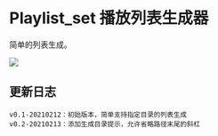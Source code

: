 # Playlist_set 播放列表生成器

简单的列表生成。

![](https://disk.vvnote.org/github/gi-tools/1-playlist-set/1.png)

## 更新日志

```
v0.1-20210212：初始版本，简单支持指定目录的列表生成
v0.2-20210213：添加生成目录提示，允许省略路径末尾的斜杠
```

